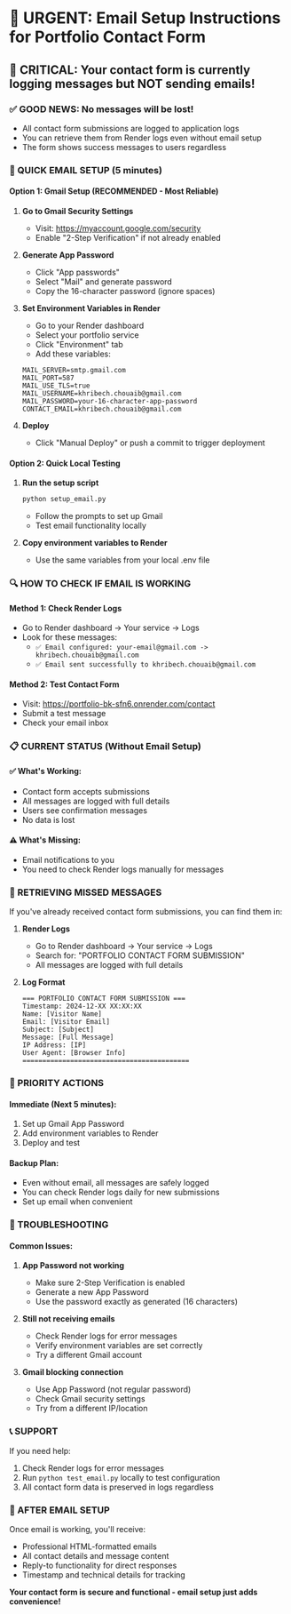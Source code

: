 # 📧 URGENT: Email Setup Instructions for Portfolio Contact Form

## 🚨 CRITICAL: Your contact form is currently logging messages but NOT sending emails!

### ✅ GOOD NEWS: No messages will be lost!
- All contact form submissions are logged to application logs
- You can retrieve them from Render logs even without email setup
- The form shows success messages to users regardless

### 🎯 QUICK EMAIL SETUP (5 minutes)

#### Option 1: Gmail Setup (RECOMMENDED - Most Reliable)

1. **Go to Gmail Security Settings**
   - Visit: https://myaccount.google.com/security
   - Enable "2-Step Verification" if not already enabled

2. **Generate App Password**
   - Click "App passwords" 
   - Select "Mail" and generate password
   - Copy the 16-character password (ignore spaces)

3. **Set Environment Variables in Render**
   - Go to your Render dashboard
   - Select your portfolio service
   - Click "Environment" tab
   - Add these variables:

   ```
   MAIL_SERVER=smtp.gmail.com
   MAIL_PORT=587
   MAIL_USE_TLS=true
   MAIL_USERNAME=khribech.chouaib@gmail.com
   MAIL_PASSWORD=your-16-character-app-password
   CONTACT_EMAIL=khribech.chouaib@gmail.com
   ```

4. **Deploy**
   - Click "Manual Deploy" or push a commit to trigger deployment

#### Option 2: Quick Local Testing

1. **Run the setup script**
   ```bash
   python setup_email.py
   ```
   - Follow the prompts to set up Gmail
   - Test email functionality locally

2. **Copy environment variables to Render**
   - Use the same variables from your local .env file

### 🔍 HOW TO CHECK IF EMAIL IS WORKING

#### Method 1: Check Render Logs
- Go to Render dashboard → Your service → Logs
- Look for these messages:
  - `✅ Email configured: your-email@gmail.com -> khribech.chouaib@gmail.com`
  - `✅ Email sent successfully to khribech.chouaib@gmail.com`

#### Method 2: Test Contact Form
- Visit: https://portfolio-bk-sfn6.onrender.com/contact
- Submit a test message
- Check your email inbox

### 📋 CURRENT STATUS (Without Email Setup)

#### ✅ What's Working:
- Contact form accepts submissions
- All messages are logged with full details
- Users see confirmation messages
- No data is lost

#### ⚠️ What's Missing:
- Email notifications to you
- You need to check Render logs manually for messages

### 🚨 RETRIEVING MISSED MESSAGES

If you've already received contact form submissions, you can find them in:

1. **Render Logs**
   - Go to Render dashboard → Your service → Logs
   - Search for: "PORTFOLIO CONTACT FORM SUBMISSION"
   - All messages are logged with full details

2. **Log Format**
   ```
   === PORTFOLIO CONTACT FORM SUBMISSION ===
   Timestamp: 2024-12-XX XX:XX:XX
   Name: [Visitor Name]
   Email: [Visitor Email]
   Subject: [Subject]
   Message: [Full Message]
   IP Address: [IP]
   User Agent: [Browser Info]
   ==========================================
   ```

### 🎯 PRIORITY ACTIONS

#### Immediate (Next 5 minutes):
1. Set up Gmail App Password
2. Add environment variables to Render
3. Deploy and test

#### Backup Plan:
- Even without email, all messages are safely logged
- You can check Render logs daily for new submissions
- Set up email when convenient

### 🔧 TROUBLESHOOTING

#### Common Issues:
1. **App Password not working**
   - Make sure 2-Step Verification is enabled
   - Generate a new App Password
   - Use the password exactly as generated (16 characters)

2. **Still not receiving emails**
   - Check Render logs for error messages
   - Verify environment variables are set correctly
   - Try a different Gmail account

3. **Gmail blocking connection**
   - Use App Password (not regular password)
   - Check Gmail security settings
   - Try from a different IP/location

### 📞 SUPPORT

If you need help:
1. Check Render logs for error messages
2. Run `python test_email.py` locally to test configuration
3. All contact form data is preserved in logs regardless

### 🎉 AFTER EMAIL SETUP

Once email is working, you'll receive:
- Professional HTML-formatted emails
- All contact details and message content
- Reply-to functionality for direct responses
- Timestamp and technical details for tracking

**Your contact form is secure and functional - email setup just adds convenience!**
